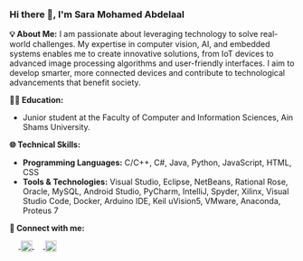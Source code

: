 ### Hi there 👋, I'm Sara Mohamed Abdelaal

**💡 About Me:**
I am passionate about leveraging technology to solve real-world challenges. My expertise in computer vision, AI, and embedded systems enables me to create innovative solutions, from IoT devices to advanced image processing algorithms and user-friendly interfaces. I aim to develop smarter, more connected devices and contribute to technological advancements that benefit society.

**👩‍💻 Education:**
- Junior student at the Faculty of Computer and Information Sciences, Ain Shams University.

**🌐 Technical Skills:**
- **Programming Languages:**
  C/C++, C#, Java, Python, JavaScript, HTML, CSS
- **Tools & Technologies:**
  Visual Studio, Eclipse, NetBeans, Rational Rose, Oracle, MySQL, Android Studio, PyCharm, IntelliJ, Spyder, Xilinx, Visual Studio Code, Docker, Arduino IDE, Keil uVision5, VMware, Anaconda, Proteus 7

**🔗 Connect with me:**

&nbsp;&nbsp;&nbsp;&nbsp;<a href="https://www.linkedin.com/in/sara-abdelaal/" target="_blank">
  <img src="https://upload.wikimedia.org/wikipedia/commons/c/ca/LinkedIn_logo_initials.png" alt="LinkedIn" width="20" height="20" style="vertical-align: middle;"/>
</a>
&nbsp;&nbsp;&nbsp;&nbsp;<a href="https://codeforces.com/profile/sara-121" target="_blank">
  <img src="https://github.com/user-attachments/assets/3fa8aa1d-288d-405d-aeb3-311146c413bf" alt="Codeforces" width="20" height="20" style="vertical-align: middle;"/>
</a>
